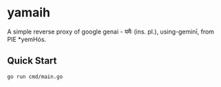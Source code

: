 # yamaih
A simple reverse proxy of google genai - यमैः (ins. pl.), using-geminī, from PIE *yemHós.

## Quick Start
```bash
go run cmd/main.go
```
